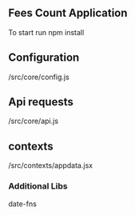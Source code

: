 ## Fees Count Application

To start run npm install

## Configuration

/src/core/config.js

## Api requests

/src/core/api.js

## contexts

/src/contexts/appdata.jsx

### Additional Libs

date-fns